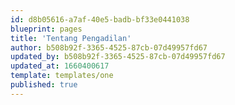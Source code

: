 ```yaml
---
id: d8b05616-a7af-40e5-badb-bf33e0441038
blueprint: pages
title: 'Tentang Pengadilan'
author: b508b92f-3365-4525-87cb-07d49957fd67
updated_by: b508b92f-3365-4525-87cb-07d49957fd67
updated_at: 1660400617
template: templates/one
published: true
---
```


